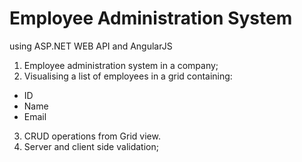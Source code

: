 # Employee Administration System
using ASP.NET WEB API and AngularJS
1.	Employee administration system in a company;
2.   Visualising a list of employees in a grid containing:
  *	ID
  *	Name
  *	Email
3.	CRUD operations from Grid view.
4.	Server and client side validation;
